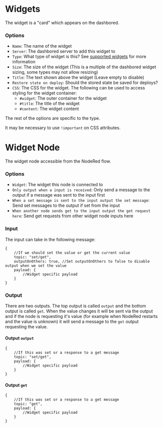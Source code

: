 # Widgets
The widget is a "card" which appears on the dashbored.

### Options
* `Name`: The name of the widget
* `Server`: The dashbored server to add this widget to
* `Type`: What type of widget is this? See [supported widgets](https://github.com/haydendonald/NodeRed-Dashbored/blob/main/doc/widgetTypes.md) for more information
* `Size`: The size of the widget (This is a multiple of the dashbored widget sizing, some types may not allow resizing)
* `Title`: The text shown above the widget (Leave empty to disable)
* `Restore state on deploy`: Should the stored state be saved for deploys?
* `CSS`: The CSS for the widget. The following can be used to access styling for the widget container:
   * `#widget`: The outer container for the widget
   * `#title`: The title of the widget
   * `#content`: The widget content

The rest of the options are specific to the type.

It may be necessary to use `!important` on CSS attributes.


# Widget Node
The widget node accessible from the NodeRed flow.

### Options
* `Widget`: The widget this node is connected to
* `Only output when a input is received`: Only send a message to the output if a message was sent to the input first
* `When a set message is sent to the input output the set message`: Send set messages to the output if set from the input
* `When another node sends get to the input output the get request here`: Send get requests from other widget node inputs here

### Input
The input can take in the following message:
```
{
    //If we should set the value or get the current value
    topic: "set/get",
    outputOnOthers: true, //Set outputOnOthers to false to disable output when we set the value
    payload: {
        //Widget specific payload
    }
}
```
### Output
There are two outputs. The top output is called `output` and the bottom output is called `get`. When the value changes it will be sent via the output and if the node is requesting it's value (for example when NodeRed restarts and the value is unknown) it will send a message to the `get` output requesting the value.
#### Output `output`
```
{
    //If this was set or a response to a get message
    topic: "set/get",
    payload: {
        //Widget specific payload
    }
}
```
#### Output `get`
```
{
    //If this was set or a response to a get message
    topic: "get",
    payload: {
        //Widget specific payload
    }
}
```


